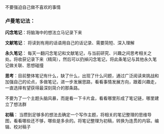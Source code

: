 
不要强迫自己做不喜欢的事情



### 卢曼笔记法：



**闪念笔记**：将脑海中的想法立马记录下来



**文献笔记**： 将读到有用的话语用自己的话记录、需要简短、深入理解



**永久笔记**： 每天一翻闪念笔记和文献笔记，与当前研究、兴趣之间思考相关之处。将收获记录下来（精简），然后可以扔掉闪念笔记，将此条笔记与其他永久笔记做关联、思想碰撞



**思考**：目前整体笔记有什么，缺了什么，出现了什么问题，通过广泛阅读来挑战和加强自己的论点，多做笔记，进一步发展思路，看看事情发展方向，跟着兴趣走，一直选择有望获得最深刻简介的那条路。

不要为了一个主题头脑风暴，而是看一下卡片盒，看看哪里形成了笔记链，哪里建立了想法群



**初稿**： 当攒到足够多的想法去确定一个写作主题，将相关的笔记整理的思维导图，看看哪些还不够，哪些是多余的。将笔记整理为初稿，转换为连贯的内容。编辑、校对稿子
